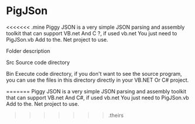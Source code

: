 # PigJSon
<<<<<<< .mine
Piggy JSON is a very simple JSON parsing and assembly toolkit that can support VB.net And C ?, if used vb.net You just need to PigJSon.vb Add to the. Net project to use.

Folder description

Src
Source code directory

Bin
Execute code directory, if you don't want to see the source program, you can use the files in this directory directly in your VB.NET Or C# project.

=======
Piggy JSON is a very simple JSON parsing and assembly toolkit that can support VB.net And C#, if used vb.net You just need to PigJSon.vb Add to the. Net project to use.









>>>>>>> .theirs
